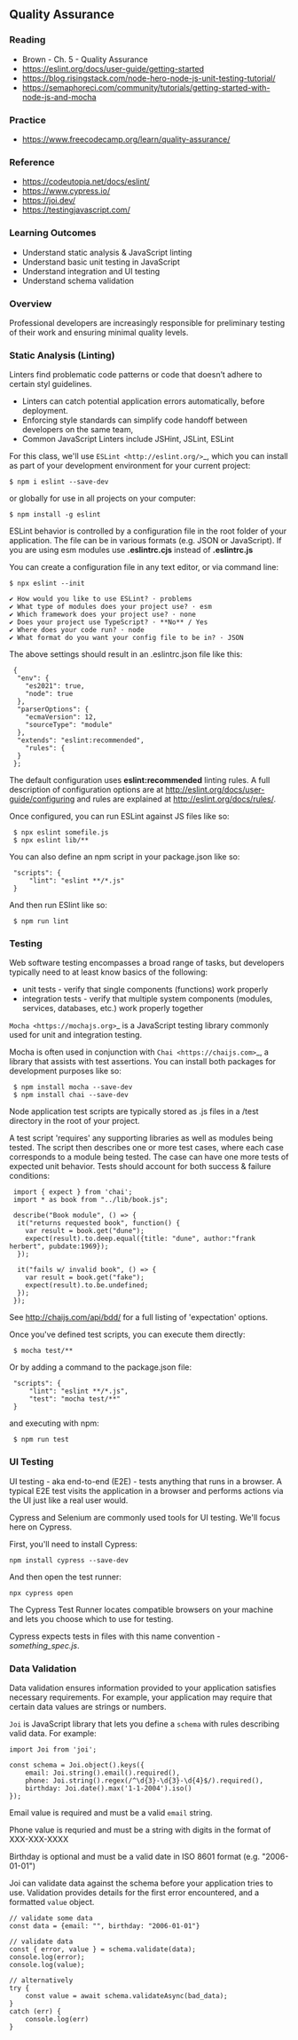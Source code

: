 ## Quality Assurance

### Reading

- Brown - Ch. 5 - Quality Assurance
- https://eslint.org/docs/user-guide/getting-started 
- https://blog.risingstack.com/node-hero-node-js-unit-testing-tutorial/
- https://semaphoreci.com/community/tutorials/getting-started-with-node-js-and-mocha

### Practice

- https://www.freecodecamp.org/learn/quality-assurance/

### Reference

- https://codeutopia.net/docs/eslint/
- https://www.cypress.io/
- https://joi.dev/
- https://testingjavascript.com/

### Learning Outcomes

- Understand static analysis & JavaScript linting
- Understand basic unit testing in JavaScript
- Understand integration and UI testing
- Understand schema validation

### Overview

Professional developers are increasingly responsible for preliminary testing of their work and ensuring minimal quality levels.


### Static Analysis (Linting)

Linters find problematic code patterns or code that doesn’t adhere to certain styl guidelines.

- Linters can catch potential application errors automatically, before deployment.
- Enforcing style standards can simplify code handoff between developers on the same team,
- Common JavaScript Linters include JSHint, JSLint, ESLint

For this class, we'll use `ESLint <http://eslint.org/>`_, which you can install as part of your development environment for your current project:

    $ npm i eslint --save-dev

or globally for use in all projects on your computer:

    $ npm install -g eslint

ESLint behavior is controlled by a configuration file in the root folder of your application. The file can be in various formats (e.g. JSON or JavaScript). If you are using esm modules use **.eslintrc.cjs** instead of **.eslintrc.js**

You can create a configuration file in any text editor, or via command line:

    $ npx eslint --init

    ✔ How would you like to use ESLint? · problems
    ✔ What type of modules does your project use? · esm
    ✔ Which framework does your project use? · none
    ✔ Does your project use TypeScript? · **No** / Yes
    ✔ Where does your code run? · node
    ✔ What format do you want your config file to be in? · JSON

The above settings should result in an .eslintrc.json file like this:

     {
      "env": {
        "es2021": true,
        "node": true
      },
      "parserOptions": {
        "ecmaVersion": 12,
        "sourceType": "module"
      },
      "extends": "eslint:recommended",
        "rules": {
      }
     };

The default configuration uses **eslint:recommended** linting rules. A full description of configuration options are at http://eslint.org/docs/user-guide/configuring and rules are explained at http://eslint.org/docs/rules/. 

Once configured, you can run ESLint against JS files like so:

     $ npx eslint somefile.js
     $ npx eslint lib/**

You can also define an npm script in your package.json like so:

     "scripts": {
         "lint": "eslint **/*.js" 
     } 

And then run ESlint like so:

     $ npm run lint


### Testing

Web software testing encompasses a broad range of tasks, but developers typically need to at least know basics of the following:

- unit tests - verify that single components (functions) work properly
- integration tests - verify that multiple system components (modules, services, databases, etc.) work properly together

`Mocha <https://mochajs.org>`_ is a JavaScript testing library commonly used for unit and integration testing.

Mocha is often used in conjunction with `Chai <https://chaijs.com>`_, a library that assists with test assertions. You can install both packages for development purposes like so:

     $ npm install mocha --save-dev
     $ npm install chai --save-dev

Node application test scripts are typically stored as .js files in a /test directory in the root of your project.

A test script 'requires' any supporting libraries as well as modules being tested. The script then describes one or more test cases, where each case corresponds to a module being tested. The case can have one more tests of expected unit behavior. Tests should account for both success & failure conditions:

     import { expect } from 'chai';
     import * as book from "../lib/book.js";

     describe("Book module", () => {
      it("returns requested book", function() {
        var result = book.get("dune");
        expect(result).to.deep.equal({title: "dune", author:"frank herbert", pubdate:1969});
      });
      
      it("fails w/ invalid book", () => {
        var result = book.get("fake");
        expect(result).to.be.undefined;
      });
     });

See http://chaijs.com/api/bdd/ for a full listing of 'expectation' options.

Once you've defined test scripts, you can execute them directly:

     $ mocha test/**

Or by adding a command to the package.json file:

     "scripts": {
         "lint": "eslint **/*.js",
         "test": "mocha test/**"
     } 

and executing with npm:

     $ npm run test

### UI Testing

UI testing - aka end-to-end (E2E) - tests anything that runs in a browser. A typical E2E test visits the application in a browser and performs actions via the UI just like a real user would.

Cypress and Selenium are commonly used tools for UI testing. We'll focus here on Cypress.

First, you'll need to install Cypress:

    npm install cypress --save-dev

And then open the test runner:

    npx cypress open

The Cypress Test Runner locates compatible browsers on your machine and lets you choose which to use for testing.

Cypress expects tests in files with this name convention - *something_spec.js*.


### Data Validation

Data validation ensures information provided to your application satisfies necessary requirements. For example, your application may require that certain data values are strings or numbers.

`Joi` is JavaScript library that lets you define a `schema` with rules describing valid data. For example:

    import Joi from 'joi';

    const schema = Joi.object().keys({
        email: Joi.string().email().required(),
        phone: Joi.string().regex(/^\d{3}-\d{3}-\d{4}$/).required(),
        birthday: Joi.date().max('1-1-2004').iso()
    });

Email value is required and must be a valid `email` string.

Phone value is requried and must be a string with digits in the format of XXX-XXX-XXXX

Birthday is optional and must be a valid date in ISO 8601 format (e.g. "2006-01-01")

Joi can validate data against the schema before your application tries to use. Validation provides details for the first error encountered, and a formatted `value` object.

    // validate some data
    const data = {email: "", birthday: "2006-01-01"}

    // validate data
    const { error, value } = schema.validate(data);
    console.log(error);
    console.log(value);

    // alternatively
    try {
        const value = await schema.validateAsync(bad_data);
    }
    catch (err) {
        console.log(err)
    }
